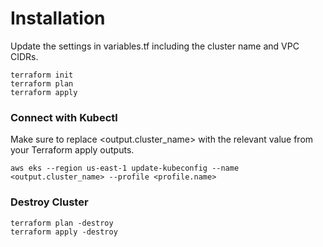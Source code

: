 # Installation

Update the settings in variables.tf including the cluster name and VPC CIDRs.

```
terraform init
terraform plan
terraform apply
```

### Connect with Kubectl

Make sure to replace <output.cluster_name> with the relevant value from your Terraform apply outputs.

```
aws eks --region us-east-1 update-kubeconfig --name <output.cluster_name> --profile <profile.name>
```

### Destroy Cluster

```
terraform plan -destroy
terraform apply -destroy
```

